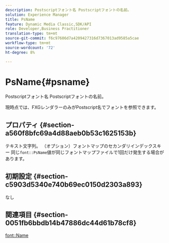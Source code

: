 ```yaml
---
description: Postscriptフォント名 Postscriptフォントの名前。
solution: Experience Manager
title: PsName
feature: Dynamic Media Classic,SDK/API
role: Developer,Business Practitioner
translation-type: tm+mt
source-git-commit: f6c97606d7a4209427316d7367013ad9585a5cae
workflow-type: tm+mt
source-wordcount: '72'
ht-degree: 8%

---
```



# PsName{#psname}

Postscriptフォント名 Postscriptフォントの名前。

現時点では、FXGレンダラーのみがPostscript名でフォントを参照できます。

## プロパティ {#section-a560f8bfc69a4d88aeb0b53c1625153b}

テキスト文字列。 （オプション）フォントマップのセカンダリインデックスキー 同じ`font::PsName`値が同じフォントマップファイルで1回だけ発生する場合があります。

## 初期設定 {#section-c5903d5340e740b69ec0150d2303a893}

なし

## 関連項目 {#section-0051fb6bbdb14b47886dc44d61b78cf8}

[font::Name](/help/aem-is-ir-api/is-api/image-catalog/image-serving-api-ref/c-image-catalog-reference/c-font-map-reference/r-name-font.md)

